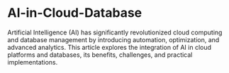 # AI-in-Cloud-Database
Artificial Intelligence (AI) has significantly revolutionized cloud computing and database management by introducing automation, optimization, and advanced analytics. This article explores the integration of AI in cloud platforms and databases, its benefits, challenges, and practical implementations.
